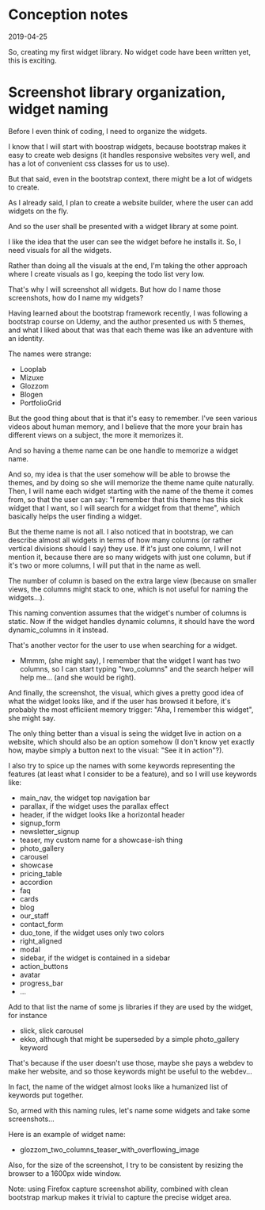 Conception notes
==========
2019-04-25



So, creating my first widget library.
No widget code have been written yet, this is exciting.


Screenshot library organization, widget naming
===============

Before I even think of coding, I need to organize the widgets.

I know that I will start with boostrap widgets, because bootstrap makes it easy to create
web designs (it handles responsive websites very well, and has a lot of convenient css classes for us to use).

But that said, even in the bootstrap context, there might be a lot of widgets to create.

As I already said, I plan to create a website builder, where the user can add widgets on the fly.

And so the user shall be presented with a widget library at some point.

I like the idea that the user can see the widget before he installs it.
So, I need visuals for all the widgets.

Rather than doing all the visuals at the end, I'm taking the other approach where I create visuals as I go, keeping 
the todo list very low.

That's why I will screenshot all widgets. But how do I name those screenshots, how do I name my widgets?


Having learned about the bootstrap framework recently, I was following a bootstrap course on Udemy, and the author presented
us with 5 themes, and what I liked about that was that each theme was like an adventure with an identity.

The names were strange:
- Looplab
- Mizuxe
- Glozzom
- Blogen
- PortfolioGrid

But the good thing about that is that it's easy to remember.
I've seen various videos about human memory, and I believe that the more your brain has different views on a subject, the more it memorizes it. 

And so having a theme name can be one handle to memorize a widget name. 

And so, my idea is that the user somehow will be able to browse the themes, and by doing so she will memorize the theme 
name quite naturally. Then, I will name each widget starting with the name of the theme it comes from, so that the user can
say: "I remember that this theme has this sick widget that I want, so I will search for a widget from that theme",
which basically helps the user finding a widget.

But the theme name is not all. I also noticed that in bootstrap, we can describe almost all widgets in terms of how many columns (or rather vertical divisions should I say) they use. If it's just one column, I will not mention it, because there
are so many widgets with just one column, but if it's two or more columns, I will put that in the name as well.

The number of column is based on the extra large view (because on smaller views, the columns might stack to one, which is not useful
for naming the widgets...).

This naming convention assumes that the widget's number of columns is static.
Now if the widget handles dynamic columns, it should have the word dynamic_columns in it instead.


That's another vector for the user to use when searching for a widget.

- Mmmm, (she might say), I remember that the widget I want has two columns, so I can start typing "two_columns" and the search helper will help me... (and she would be right).


And finally, the screenshot, the visual, which gives a pretty good idea of what the widget looks like, and if the user has 
browsed it before, it's probably the most efficiient memory trigger: "Aha, I remember this widget", she might say.

The only thing better than a visual is seing the widget live in action on a website, which should also be an option somehow (I don't know yet exactly how, maybe simply a button next to the visual: "See it in action"?).


I also try to spice up the names with some keywords representing the features (at least what I consider to be a feature), and so I will use keywords like:

- main_nav, the widget top navigation bar
- parallax, if the widget uses the parallax effect
- header, if the widget looks like a horizontal header
- signup_form
- newsletter_signup
- teaser, my custom name for a showcase-ish thing
- photo_gallery
- carousel
- showcase
- pricing_table
- accordion
- faq
- cards
- blog
- our_staff
- contact_form
- duo_tone, if the widget uses only two colors
- right_aligned
- modal
- sidebar, if the widget is contained in a sidebar
- action_buttons
- avatar
- progress_bar
- ...

Add to that list the name of some js libraries if they are used by the widget, for instance

- slick, slick carousel
- ekko, although that might be superseded by a simple photo_gallery keyword


That's because if the user doesn't use those, maybe she pays a webdev to make her website, and so those keywords might
be useful to the webdev...


In fact, the name of the widget almost looks like a humanized list of keywords put together. 


So, armed with this naming rules, let's name some widgets and take some screenshots...


Here is an example of widget name:

- glozzom_two_columns_teaser_with_overflowing_image



Also, for the size of the screenshot, I try to be consistent by resizing the browser to a 1600px wide window.

Note: using Firefox capture screenshot ability, combined with clean bootstrap markup makes it trivial 
to capture the precise widget area.















